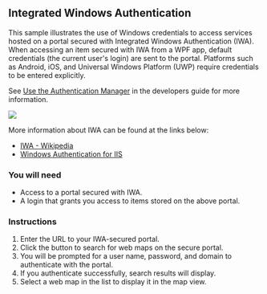 ## Integrated Windows Authentication

This sample illustrates the use of Windows credentials to access services hosted on a portal secured with Integrated Windows Authentication (IWA).
When accessing an item secured with IWA from a WPF app, default credentials (the current user's login) are sent to the portal. 
Platforms such as Android, iOS, and Universal Windows Platform (UWP) require credentials to be entered explicitly.

See [Use the Authentication Manager](https://developers.arcgis.com/net/latest/ios/guide/use-the-authentication-manager.htm) in the developers guide for more information.

<img src="IntegratedWindowsAuth.jpg"/>     

     
More information about IWA can be found at the links below:
 - [IWA - Wikipedia](https://en.wikipedia.org/wiki/Integrated_Windows_Authentication)
 - [Windows Authentication for IIS](http://www.iis.net/configreference/system.webserver/security/authentication/windowsauthentication)

### You will need
 - Access to a portal secured with IWA.
 - A login that grants you access to items stored on the above portal.

### Instructions
1. Enter the URL to your IWA-secured portal.
2. Click the button to search for web maps on the secure portal.
3. You will be prompted for a user name, password, and domain to authenticate with the portal.
4. If you authenticate successfully, search results will display.
5. Select a web map in the list to display it in the map view.
